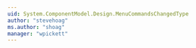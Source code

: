 ```yaml
---
uid: System.ComponentModel.Design.MenuCommandsChangedType
author: "stevehoag"
ms.author: "shoag"
manager: "wpickett"
---
```

